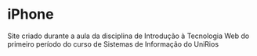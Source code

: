 # iPhone
Site criado durante a aula da disciplina de Introdução à Tecnologia Web do primeiro período do curso de Sistemas de Informação do UniRios

